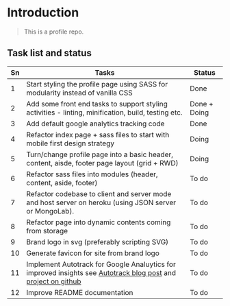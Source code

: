 # Introduction

> This is a profile repo.

## Task list and status

| Sn  | Tasks  | Status   |
|---|---|---|
| 1  | Start styling the profile page using SASS for modularity instead of vanilla CSS  | Done   |
| 2  | Add some front end tasks to support styling activities - linting, minification, build, testing etc.  | Done + Doing   |
| 3  | Add default google analytics tracking code   | Done  |
| 4  | Refactor index page + sass files to start with mobile first design strategy  | Doing   |
| 5  | Turn/change profile page into a basic header, content, aisde, footer page layout (grid + RWD)  | Doing   |
| 6  | Refactor sass files into modules (header, content, aside, footer)  | To do   |
| 7  | Refactor codebase to client and server mode and host server on heroku (using JSON server or MongoLab).  | To do  |
| 8  | Refactor page into dynamic contents coming from storage  | To do   |
| 9  | Brand logo in svg (preferably scripting SVG)  | To do   |
| 10  | Generate favicon for site from brand logo  | To do   |
| 11 | Implement Autotrack for Google Analuytics for improved insights see [Autotrack blog post](http://googledevelopers.blogspot.co.uk/2016/02/introducing-autotrack-for-analyticsjs.html?utm_source=javascriptweekly&utm_medium=email) and [project on github](https://github.com/googleanalytics/autotrack) | To do   |
| 12  | Improve README documentation  | To do   |